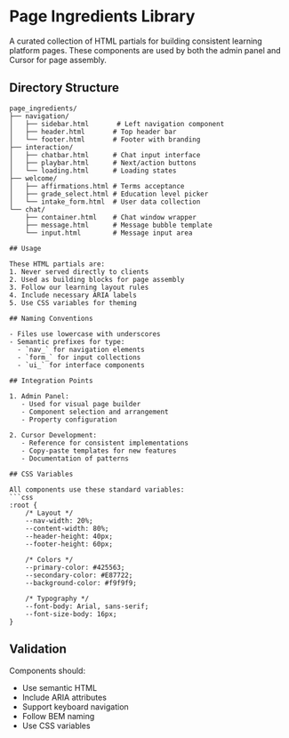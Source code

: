 # Page Ingredients Library

A curated collection of HTML partials for building consistent learning platform pages. These components are used by both the admin panel and Cursor for page assembly.

## Directory Structure

```
page_ingredients/
├── navigation/
│   ├── sidebar.html       # Left navigation component
│   ├── header.html       # Top header bar
│   └── footer.html       # Footer with branding
├── interaction/
│   ├── chatbar.html      # Chat input interface
│   ├── playbar.html      # Next/action buttons
│   └── loading.html      # Loading states
├── welcome/
│   ├── affirmations.html # Terms acceptance
│   ├── grade_select.html # Education level picker
│   └── intake_form.html  # User data collection
└── chat/
    ├── container.html    # Chat window wrapper
    ├── message.html      # Message bubble template
    └── input.html        # Message input area

## Usage

These HTML partials are:
1. Never served directly to clients
2. Used as building blocks for page assembly
3. Follow our learning layout rules
4. Include necessary ARIA labels
5. Use CSS variables for theming

## Naming Conventions

- Files use lowercase with underscores
- Semantic prefixes for type:
  - `nav_` for navigation elements
  - `form_` for input collections
  - `ui_` for interface components

## Integration Points

1. Admin Panel:
   - Used for visual page builder
   - Component selection and arrangement
   - Property configuration

2. Cursor Development:
   - Reference for consistent implementations
   - Copy-paste templates for new features
   - Documentation of patterns

## CSS Variables

All components use these standard variables:
```css
:root {
    /* Layout */
    --nav-width: 20%;
    --content-width: 80%;
    --header-height: 40px;
    --footer-height: 60px;
    
    /* Colors */
    --primary-color: #425563;
    --secondary-color: #E87722;
    --background-color: #f9f9f9;
    
    /* Typography */
    --font-body: Arial, sans-serif;
    --font-size-body: 16px;
}
```

## Validation

Components should:
- Use semantic HTML
- Include ARIA attributes
- Support keyboard navigation
- Follow BEM naming
- Use CSS variables 